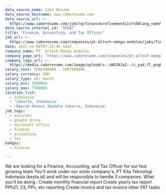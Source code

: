 ```yaml
---
data_source_name: Cake Resume
data_source_hostname: www.cakeresume.com
data_source_url: >-
  https://www.cakeresume.com/jobs?q=finance&refinementList%5Blang_name%5D%5B0%5D=English&refinementList%5Bsalary_type%5D=per_year&range%5Bsalary_range%5D%5Bmin%5D=1000000&page=3
data_source_internal_id: '50387'
title: 'Finance, Accounting, and Tax Officer'
job_url: >-
  https://www.cakeresume.com/companies/pt-altech-omega-andalan/jobs/finance-accounting-and-tax-officer
date: 2022-12-08T07:26:46.142Z
company_name: PT. Altech Omega Andalan
company_page_url: 'https://www.cakeresume.com/companies/pt-altech-omega-andalan'
company_logo_url: >-
  https://media.cakeresume.com/image/upload/s--zHDJ8Ja2--/c_pad,fl_png8,h_200,w_200/v1669344934/ulutbewzlkzorhbghn2d.png
salary_text: IDR5500000 - IDR7500000
salary_currency: IDR
salary_type: per_month
salary_min: 5500000
salary_max: 7500000
location_list:
  - Indonesia
  - 'Jakarta, Indonesia'
  - 'Daerah Khusus Ibukota Jakarta, Indonesia'
job_tags:
  - accurate
  - google drive
  - microsoft office
  - finance
  - accounting
  - tax
badges:
  - Finance

---
```


We are looking for a Finance, Accounting, and Tax Officer for our fast growing team You'll work under our sister company's, PT Kita Teknologi Indonesia (keyta.id) and will be responsible to handle 3 companies. What you'll be doing : Create monthly financial report Create yearly tax report PPh21, 23, PPn, etc reporting Create invoice and tax invoice other FAT tasks